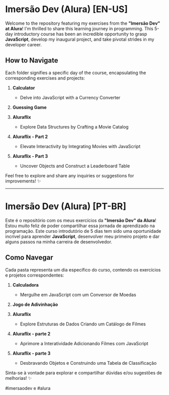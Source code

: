 # **Imersão Dev (Alura)** [EN-US]

Welcome to the repository featuring my exercises from the **"Imersão Dev" at Alura**! 
I'm thrilled to share this learning journey in programming. This 5-day introductory course has been an incredible opportunity to grasp **JavaScript**, develop my inaugural project, and take pivotal strides in my developer career.

## **How to Navigate**
Each folder signifies a specific day of the course, encapsulating the corresponding exercises and projects:

1. **Calculator**
   - Delve into JavaScript with a Currency Converter

2. **Guessing Game**

3. **Aluraflix**
   - Explore Data Structures by Crafting a Movie Catalog

4. **Aluraflix - Part 2**
   - Elevate Interactivity by Integrating Movies with JavaScript

5. **Aluraflix - Part 3**
   - Uncover Objects and Construct a Leaderboard Table

Feel free to explore and share any inquiries or suggestions for improvements! ✨

---
# 
# **Imersão Dev (Alura)** [PT-BR]

Este é o repositório com os meus exercícios da **"Imersão Dev" da Alura**! 
Estou muito feliz de poder compartilhar essa jornada de aprendizado na programação. Este curso introdutório de 5 dias tem sido uma oportunidade incrível para aprender **JavaScript**, desenvolver meu primeiro projeto e dar alguns passos na minha carreira de desenvolvedor.

## **Como Navegar**
Cada pasta representa um dia específico do curso, contendo os exercícios e projetos correspondentes:

1. **Calculadora**
   - Mergulhe em JavaScript com um Conversor de Moedas

2. **Jogo de Adivinhação**

3. **Aluraflix**
   - Explore Estruturas de Dados Criando um Catálogo de Filmes

4. **Aluraflix - parte 2**
   - Aprimore a Interatividade Adicionando Filmes com JavaScript

5. **Aluraflix - parte 3**
   - Desbravando Objetos e Construindo uma Tabela de Classificação

Sinta-se à vontade para explorar e compartilhar dúvidas e/ou sugestões de melhorias! ✨

#imersaodev e #alura